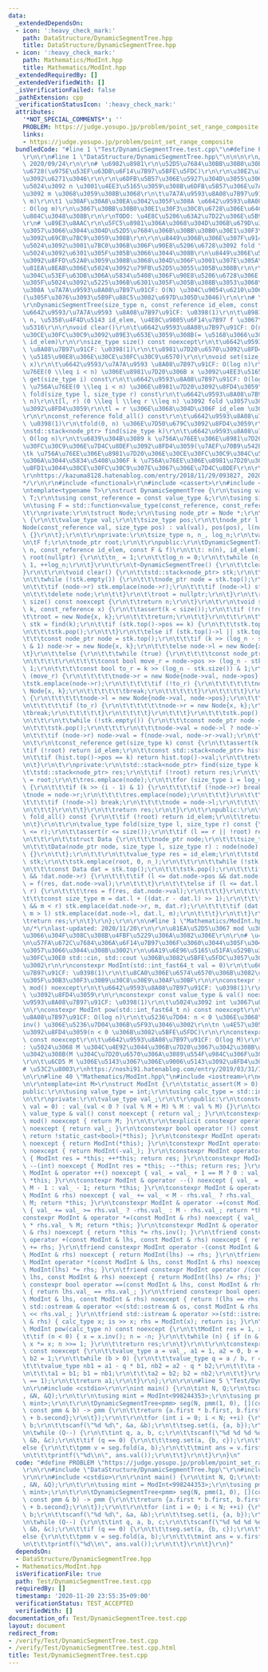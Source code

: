```yaml
---
data:
  _extendedDependsOn:
  - icon: ':heavy_check_mark:'
    path: DataStructure/DynamicSegmentTree.hpp
    title: DataStructure/DynamicSegmentTree.hpp
  - icon: ':heavy_check_mark:'
    path: Mathematics/ModInt.hpp
    title: Mathematics/ModInt.hpp
  _extendedRequiredBy: []
  _extendedVerifiedWith: []
  _isVerificationFailed: false
  _pathExtension: cpp
  _verificationStatusIcon: ':heavy_check_mark:'
  attributes:
    '*NOT_SPECIAL_COMMENTS*': ''
    PROBLEM: https://judge.yosupo.jp/problem/point_set_range_composite
    links:
    - https://judge.yosupo.jp/problem/point_set_range_composite
  bundledCode: "#line 1 \"Test/DynamicSegmentTree.test.cpp\"\n#define PROBLEM \"https://judge.yosupo.jp/problem/point_set_range_composite\"\
    \r\n\r\n#line 1 \"DataStructure/DynamicSegmentTree.hpp\"\n\n\n\r\n/*\r\nlast-updated:\
    \ 2020/09/24\r\n\r\n# \u6982\u8981\r\n\u52D5\u7684\u30BB\u30B0\u30E1\u30F3\u30C8\
    \u6728(\u975E\u53EF\u63DB\u6F14\u7B97\u5BFE\u5FDC)\r\n\r\n\u30E2\u30CE\u30A4\u30C9\
    \u3092\u6271\u3046\r\n\r\n\u6DFB\u5B57\u306E\u5927\u304D\u3055\u306E\u6700\u5927\
    \u5024\u3092 n \u3001\u4EE3\u5165\u3059\u308B\u6DFB\u5B57\u306E\u7A2E\u985E\u6570\
    \u3092 m \u3068\u3059\u308B\u3068\r\n\t\u7A7A\u9593\u8A08\u7B97\u91CF: O(n log\
    \ m)\r\n\t1 \u30AF\u30A8\u30EA\u3042\u305F\u308A \u6642\u9593\u8A08\u7B97\u91CF\
    : O(log m)\r\n\u3067\u30BB\u30B0\u30E1\u30F3\u30C8\u6728\u306E\u64CD\u4F5C\u304C\
    \u884C\u3048\u308B\r\n\r\nTODO: \u4E8C\u5206\u63A2\u7D22\u306E\u5B9F\u88C5\r\n\
    \r\n# \u89E3\u8AAC\r\n\u5FC5\u8981\u306A\u3068\u304D\u306B\u679D\u3092\u4F38\u3070\
    \u3057\u3066\u3044\u304D\u52D5\u7684\u306B\u30BB\u30B0\u30E1\u30F3\u30C8\u6728\
    \u3092\u69CB\u7BC9\u3059\u308B\r\n\r\n\u8449\u306B\u306E\u307F\u914D\u5217\u306E\
    \u5024\u3092\u3001\u7BC0\u306B\u306F\u90E8\u5206\u6728\u3092 fold \u3057\u305F\
    \u5024\u3092\u6301\u305F\u305B\u3066\u3044\u308B\r\n\u8449\u306E\u5B50\u306B\u5024\
    \u3092\u8FFD\u52A0\u3059\u308B\u3068\u304D\u306F\u3001\u307E\u305A\u5B50\u306B\
    \u81EA\u8EAB\u306E\u5024\u3092\u79FB\u52D5\u3055\u305B\u308B\r\n\r\n\u6F14\u7B97\
    \u304C\u53EF\u63DB\u306A\u5834\u5408\u306F\u90E8\u5206\u6728\u306E fold \u3057\
    \u305F\u5024\u3092\u5225\u306B\u6301\u305F\u305B\u308B\u3053\u3068\u306B\u3088\
    \u308A \u7A7A\u9593\u8A08\u7B97\u91CF: O(N) \u304C\u9054\u6210\u3067\u304D\u308B\
    (\u305F\u3076\u3093\u5B9F\u88C5\u3082\u697D\u305D\u3046)\r\n\r\n# \u4ED5\u69D8\
    \r\nDynamicSegmentTree(size_type n, const_reference id_elem, const F & f)\r\n\t\
    \u6642\u9593/\u7A7A\u9593 \u8A08\u7B97\u91CF: \u0398(1)\r\n\t\u8981\u7D20\u6570\
    \ n, \u5358\u4F4D\u5143 id_elem, \u4E8C\u9805\u6F14\u7B97 f \u3067\u521D\u671F\
    \u5316\r\n\r\nvoid clear()\r\n\t\u6642\u9593\u8A08\u7B97\u91CF: O(n)\r\n\t\u5168\
    \u30CE\u30FC\u30C9\u3092\u89E3\u653E\u3059\u308B(= \u5168\u3066\u306E\u5024\u3092\
    \ id_elem)\r\n\r\nsize_type size() const noexcept\r\n\t\u6642\u9593/\u7A7A\u9593\
    \ \u8A08\u7B97\u91CF: \u0398(1)\r\n\t\u8981\u7D20\u6570\u3092\u8FD4\u3059(\\neq\
    \ \u5185\u90E8\u306E\u30CE\u30FC\u30C9\u6570)\r\n\r\nvoid set(size_type i, const_reference\
    \ x)\r\n\t\u6642\u9593/\u7A7A\u9593 \u8A08\u7B97\u91CF: O(log n)\r\n\ti \u756A\
    \u76EE(0 \\leq i < n) \u306E\u8981\u7D20\u306B x \u3092\u4EE3\u5165\r\n\r\nconst_reference\
    \ get(size_type i) const\r\n\t\u6642\u9593\u8A08\u7B97\u91CF: O(log n)\r\n\ti\
    \ \u756A\u76EE(0 \\leq i < n) \u306E\u8981\u7D20\u3092\u8FD4\u3059\r\n\r\nvalue_type\
    \ fold(size_type l, size_type r) const\r\n\t\u6642\u9593\u8A08\u7B97\u91CF: O(log\
    \ n)\r\n\t[l, r) (0 \\leq l \\leq r \\leq n) \u3092 fold \u3057\u305F\u7D50\u679C\
    \u3092\u8FD4\u3059\r\n\tl = r \u306E\u3068\u304D\u306F id_elem \u3092\u8FD4\u3059\
    \r\n\r\nconst_reference fold_all() const\r\n\t\u6642\u9593\u8A08\u7B97\u91CF:\
    \ \u0398(1)\r\n\tfold(0, n) \u306E\u7D50\u679C\u3092\u8FD4\u3059\r\n\r\nprivate:\r\
    \nstd::stack<node_ptr> find(size_type k)\r\n\t\u6642\u9593\u8A08\u7B97\u91CF:\
    \ O(log n)\r\n\t\u6839\u304B\u3089 k \u756A\u76EE\u306E\u8981\u7D20\u306E\u30CE\
    \u30FC\u30C9\u306E\u7D4C\u8DEF\u3092\u8FD4\u3059(\u7AEF\u70B9\u542B\u3080)\r\n\
    \tk \u756A\u76EE\u306E\u8981\u7D20\u306E\u30CE\u30FC\u30C9\u304C\u5B58\u5728\u3057\
    \u306A\u3044\u5834\u5408\u306F k \u756A\u76EE\u306E\u8981\u7D20\u306B\u6700\u3082\
    \u8FD1\u3044\u30CE\u30FC\u30C9\u307E\u3067\u306E\u7D4C\u8DEF\r\n\r\n# \u53C2\u8003\
    \r\nhttps://kazuma8128.hatenablog.com/entry/2018/11/29/093827, 2020/09/24\r\n\
    */\r\n\r\n#include <functional>\r\n#include <cassert>\r\n#include <stack>\r\n\r\
    \ntemplate<typename T>\r\nstruct DynamicSegmentTree {\r\n\tusing value_type =\
    \ T;\r\n\tusing const_reference = const value_type &;\r\n\tusing size_type = std::size_t;\r\
    \n\tusing F = std::function<value_type(const_reference, const_reference)>;\r\n\
    \t\r\nprivate:\r\n\tstruct Node;\r\n\tusing node_ptr = Node *;\r\n\tstruct Node\
    \ {\r\n\t\tvalue_type val;\r\n\t\tsize_type pos;\r\n\t\tnode_ptr l, r;\r\n\t\t\
    Node(const_reference val, size_type pos) : val(val), pos(pos), l(nullptr), r(nullptr)\
    \ {}\r\n\t};\r\n\t\r\nprivate:\r\n\tsize_type n, n_, log_n;\r\n\tvalue_type id_elem;\r\
    \n\tF f;\r\n\tnode_ptr root;\r\n\t\r\npublic:\r\n\tDynamicSegmentTree(size_type\
    \ n, const_reference id_elem, const F & f)\r\n\t\t: n(n), id_elem(id_elem), f(f),\
    \ root(nullptr) {\r\n\t\tn_ = 1;\r\n\t\tlog_n = 0;\r\n\t\twhile (n_ < n) n_ <<=\
    \ 1, ++log_n;\r\n\t}\r\n\t\r\n\t~DynamicSegmentTree() {\r\n\t\tclear();\r\n\t\
    }\r\n\t\r\n\tvoid clear() {\r\n\t\tstd::stack<node_ptr> stk;\r\n\t\tstk.emplace(root);\r\
    \n\t\twhile (!stk.empty()) {\r\n\t\t\tnode_ptr node = stk.top();\r\n\t\t\tstk.pop();\r\
    \n\t\t\tif (node->r) stk.emplace(node->r);\r\n\t\t\tif (node->l) stk.emplace(node->l);\r\
    \n\t\t\tdelete node;\r\n\t\t}\r\n\t\troot = nullptr;\r\n\t}\r\n\t\r\n\tsize_type\
    \ size() const noexcept {\r\n\t\treturn n;\r\n\t}\r\n\t\r\n\tvoid set(size_type\
    \ k, const_reference x) {\r\n\t\tassert(k < size());\r\n\t\tif (!root) {\r\n\t\
    \t\troot = new Node{x, k};\r\n\t\t\treturn;\r\n\t\t}\r\n\t\t\r\n\t\tstd::stack<node_ptr>\
    \ stk = find(k);\r\n\t\tif (stk.top()->pos == k) {\r\n\t\t\tstk.top()->val = x;\r\
    \n\t\t\tstk.pop();\r\n\t\t}\r\n\t\telse if (stk.top()->l || stk.top()->r) {\r\n\
    \t\t\tconst node_ptr node = stk.top();\r\n\t\t\tif (k >> (log_n - stk.size())\
    \ & 1) node->r = new Node{x, k};\r\n\t\t\telse node->l = new Node{x, k};\r\n\t\
    \t}\r\n\t\telse {\r\n\t\t\twhile (true) {\r\n\t\t\t\tconst node_ptr node = stk.top();\r\
    \n\t\t\t\t\r\n\t\t\t\tconst bool move_r = node->pos >> (log_n - stk.size()) &\
    \ 1;\r\n\t\t\t\tconst bool to_r = k >> (log_n - stk.size()) & 1;\r\n\t\t\t\tif\
    \ (move_r) {\r\n\t\t\t\t\tnode->r = new Node{node->val, node->pos};\r\n\t\t\t\t\
    \tstk.emplace(node->r);\r\n\t\t\t\t\tif (!to_r) {\r\n\t\t\t\t\t\tnode->l = new\
    \ Node{x, k};\r\n\t\t\t\t\t\tbreak;\r\n\t\t\t\t\t}\r\n\t\t\t\t}\r\n\t\t\t\telse\
    \ {\r\n\t\t\t\t\tnode->l = new Node{node->val, node->pos};\r\n\t\t\t\t\tstk.emplace(node->l);\r\
    \n\t\t\t\t\tif (to_r) {\r\n\t\t\t\t\t\tnode->r = new Node{x, k};\r\n\t\t\t\t\t\
    \tbreak;\r\n\t\t\t\t\t}\r\n\t\t\t\t}\r\n\t\t\t}\r\n\t\t\tstk.pop();\r\n\t\t}\r\
    \n\t\t\r\n\t\twhile (!stk.empty()) {\r\n\t\t\tconst node_ptr node = stk.top();\r\
    \n\t\t\tstk.pop();\r\n\t\t\t\r\n\t\t\tnode->val = node->l ? node->l->val : id_elem;\r\
    \n\t\t\tif (node->r) node->val = f(node->val, node->r->val);\r\n\t\t}\r\n\t}\r\
    \n\t\r\n\tconst_reference get(size_type k) const {\r\n\t\tassert(k < n);\r\n\t\
    \tif (!root) return id_elem;\r\n\t\tconst std::stack<node_ptr> hist = find(k);\r\
    \n\t\tif (hist.top()->pos == k) return hist.top()->val;\r\n\t\treturn id_elem;\r\
    \n\t}\r\n\t\r\nprivate:\r\n\tstd::stack<node_ptr> find(size_type k) const {\r\n\
    \t\tstd::stack<node_ptr> res;\r\n\t\tif (!root) return res;\r\n\t\tnode_ptr node\
    \ = root;\r\n\t\tres.emplace(node);\r\n\t\tfor (size_type i = log_n; i > 0; --i)\
    \ {\r\n\t\t\tif (k >> (i - 1) & 1) {\r\n\t\t\t\tif (!node->r) break;\r\n\t\t\t\
    \tnode = node->r;\r\n\t\t\t\tres.emplace(node);\r\n\t\t\t}\r\n\t\t\telse {\r\n\
    \t\t\t\tif (!node->l) break;\r\n\t\t\t\tnode = node->l;\r\n\t\t\t\tres.emplace(node);\r\
    \n\t\t\t}\r\n\t\t}\r\n\t\treturn res;\r\n\t}\r\n\t\r\npublic:\r\n\tconst_reference\
    \ fold_all() const {\r\n\t\tif (!root) return id_elem;\r\n\t\treturn root->val;\r\
    \n\t}\r\n\t\r\n\tvalue_type fold(size_type l, size_type r) const {\r\n\t\tassert(l\
    \ <= r);\r\n\t\tassert(r <= size());\r\n\t\tif (l == r || !root) return id_elem;\r\
    \n\t\t\r\n\t\tstruct Data {\r\n\t\t\tnode_ptr node;\r\n\t\t\tsize_type l, r;\r\
    \n\t\t\tData(node_ptr node, size_type l, size_type r) : node(node), l(l), r(r)\
    \ {}\r\n\t\t};\r\n\t\t\r\n\t\tvalue_type res = id_elem;\r\n\t\tstd::stack<Data>\
    \ stk;\r\n\t\tstk.emplace(root, 0, n_);\r\n\t\t\r\n\t\twhile (!stk.empty()) {\r\
    \n\t\t\tconst Data dat = stk.top();\r\n\t\t\tstk.pop();\r\n\t\t\tif (!dat.node->l\
    \ && !dat.node->r) {\r\n\t\t\t\tif (l <= dat.node->pos && dat.node->pos < r) res\
    \ = f(res, dat.node->val);\r\n\t\t\t}\r\n\t\t\telse if (l <= dat.l && dat.r <=\
    \ r) {\r\n\t\t\t\tres = f(res, dat.node->val);\r\n\t\t\t}\r\n\t\t\telse {\r\n\t\
    \t\t\tconst size_type m = dat.l + ((dat.r - dat.l) >> 1);\r\n\t\t\t\tif (dat.node->r\
    \ && m < r) stk.emplace(dat.node->r, m, dat.r);\r\n\t\t\t\tif (dat.node->l &&\
    \ m > l) stk.emplace(dat.node->l, dat.l, m);\r\n\t\t\t}\r\n\t\t}\r\n\t\t\r\n\t\
    \treturn res;\r\n\t}\r\n};\r\n\r\n\n#line 1 \"Mathematics/ModInt.hpp\"\n\n\n\r\
    \n/*\r\nlast-updated: 2020/11/20\r\n\r\n\u81EA\u52D5\u3067 mod \u3092\u53D6\u3063\
    \u3066\u304F\u308C\u308B\u4FBF\u5229\u306A\u3082\u306E\r\n\r\n# \u4ED5\u69D8\r\
    \n\u57FA\u672C\u7684\u306A\u6F14\u7B97\u306F\u3060\u3044\u305F\u3044\u5BFE\u5FDC\
    \u3057\u3066\u3044\u308B\u3002\r\n\u6A19\u6E96\u5165\u51FA\u529B\u30B9\u30C8\u30EA\
    \u30FC\u30E0 std::cin, std::cout \u306B\u3082\u5BFE\u5FDC\u3057\u3066\u3044\u308B\
    \u3002\r\n\r\nconstexpr ModInt(std::int_fast64_t val = 0)\r\n\t\u6642\u9593\u8A08\
    \u7B97\u91CF: \u0398(1)\r\n\t\u8CA0\u306E\u6574\u6570\u306B\u3082\u5BFE\u5FDC\u3057\
    \u305F\u30B3\u30F3\u30B9\u30C8\u30E9\u30AF\u30BF\r\n\r\nconstexpr static decltype(M)\
    \ mod() noexcept\r\n\t\u6642\u9593\u8A08\u7B97\u91CF: \u0398(1)\r\n\t\u6CD5 M\
    \ \u3092\u8FD4\u3059\r\n\r\nconstexpr const value_type & val() noexcept\r\n\t\u6642\
    \u9593\u8A08\u7B97\u91CF: \u0398(1)\r\n\t\u5024\u3092 int \u3067\u8FD4\u3059\r\
    \n\r\nconstexpr ModInt pow(std::int_fast64_t n) const noexcept\r\n\t\u6642\u9593\
    \u8A08\u7B97\u91CF: O(log n)\r\n\t\u5236\u7D04: n < 0 \u306E\u3068\u304D\u3001\
    inv() \u306E\u5236\u7D04\u306B\u5F93\u3046\u3002\r\n\tn \u4E57\u3057\u305F\u5024\
    \u3092\u8FD4\u3059(n < 0 \u306B\u3082\u5BFE\u5FDC)\r\n\r\nconstexpr ModInt inv()\
    \ const noexcept\r\n\t\u6642\u9593\u8A08\u7B97\u91CF: O(log M)\r\n\t\u5236\u7D04\
    : \u5024\u3068 M \u304C\u4E92\u3044\u306B\u7D20\u3067\u3042\u308B\u5FC5\u8981\u304C\
    \u3042\u308B(M \u304C\u7D20\u6570\u306A\u3089\u554F\u984C\u306F\u306A\u3044)\u3002\
    \r\n\t\u6CD5 M \u306E\u5143\u3067\u306E\u9006\u5143\u3092\u8FD4\u3059\r\n\r\n\
    # \u53C2\u8003\r\nhttps://noshi91.hatenablog.com/entry/2019/03/31/174006\r\n*/\r\
    \n\r\n#line 40 \"Mathematics/ModInt.hpp\"\n#include <iostream>\r\n#include <cstdint>\r\
    \n\r\ntemplate<int M>\r\nstruct ModInt {\r\n\tstatic_assert(M > 0);\r\n\t\r\n\
    public:\r\n\tusing value_type = int;\r\n\tusing calc_type = std::int_fast64_t;\r\
    \n\t\r\nprivate:\r\n\tvalue_type val_;\r\n\t\r\npublic:\r\n\tconstexpr ModInt(calc_type\
    \ val = 0) : val_(val < 0 ? (val % M + M) % M : val % M) {}\r\n\tconstexpr const\
    \ value_type & val() const noexcept { return val_; }\r\n\tconstexpr static decltype(M)\
    \ mod() noexcept { return M; }\r\n\t\r\n\texplicit constexpr operator bool() const\
    \ noexcept { return val_; }\r\n\tconstexpr bool operator !() const noexcept {\
    \ return !static_cast<bool>(*this); }\r\n\tconstexpr ModInt operator +() const\
    \ noexcept { return ModInt(*this); }\r\n\tconstexpr ModInt operator -() const\
    \ noexcept { return ModInt(-val_); }\r\n\tconstexpr ModInt operator ++(int) noexcept\
    \ { ModInt res = *this; ++*this; return res; }\r\n\tconstexpr ModInt operator\
    \ --(int) noexcept { ModInt res = *this; --*this; return res; }\r\n\tconstexpr\
    \ ModInt & operator ++() noexcept { val_ = val_ + 1 == M ? 0 : val_ + 1; return\
    \ *this; }\r\n\tconstexpr ModInt & operator --() noexcept { val_ = val_ == 0 ?\
    \ M - 1 : val_ - 1; return *this; }\r\n\tconstexpr ModInt & operator +=(const\
    \ ModInt & rhs) noexcept { val_ += val_ < M - rhs.val_ ? rhs.val_ : rhs.val_ -\
    \ M; return *this; }\r\n\tconstexpr ModInt & operator -=(const ModInt & rhs) noexcept\
    \ { val_ += val_ >= rhs.val_ ? -rhs.val_ : M - rhs.val_; return *this; }\r\n\t\
    constexpr ModInt & operator *=(const ModInt & rhs) noexcept { val_ = static_cast<calc_type>(val_)\
    \ * rhs.val_ % M; return *this; }\r\n\tconstexpr ModInt & operator /=(const ModInt\
    \ & rhs) noexcept { return *this *= rhs.inv(); }\r\n\tfriend constexpr ModInt\
    \ operator +(const ModInt & lhs, const ModInt & rhs) noexcept { return ModInt(lhs)\
    \ += rhs; }\r\n\tfriend constexpr ModInt operator -(const ModInt & lhs, const\
    \ ModInt & rhs) noexcept { return ModInt(lhs) -= rhs; }\r\n\tfriend constexpr\
    \ ModInt operator *(const ModInt & lhs, const ModInt & rhs) noexcept { return\
    \ ModInt(lhs) *= rhs; }\r\n\tfriend constexpr ModInt operator /(const ModInt &\
    \ lhs, const ModInt & rhs) noexcept { return ModInt(lhs) /= rhs; }\r\n\tfriend\
    \ constexpr bool operator ==(const ModInt & lhs, const ModInt & rhs) noexcept\
    \ { return lhs.val_ == rhs.val_; }\r\n\tfriend constexpr bool operator !=(const\
    \ ModInt & lhs, const ModInt & rhs) noexcept { return !(lhs == rhs); }\r\n\tfriend\
    \ std::ostream & operator <<(std::ostream & os, const ModInt & rhs) { return os\
    \ << rhs.val_; }\r\n\tfriend std::istream & operator >>(std::istream & is, ModInt\
    \ & rhs) { calc_type x; is >> x; rhs = ModInt(x); return is; }\r\n\t\r\n\tconstexpr\
    \ ModInt pow(calc_type n) const noexcept {\r\n\t\tModInt res = 1, x = val_;\r\n\
    \t\tif (n < 0) { x = x.inv(); n = -n; }\r\n\t\twhile (n) { if (n & 1) res *= x;\
    \ x *= x; n >>= 1; }\r\n\t\treturn res;\r\n\t}\r\n\t\r\n\tconstexpr ModInt inv()\
    \ const noexcept {\r\n\t\tvalue_type a = val_, a1 = 1, a2 = 0, b = M, b1 = 0,\
    \ b2 = 1;\r\n\t\twhile (b > 0) {\r\n\t\t\tvalue_type q = a / b, r = a % b;\r\n\
    \t\t\tvalue_type nb1 = a1 - q * b1, nb2 = a2 - q * b2;\r\n\t\t\ta = b; b = r;\r\
    \n\t\t\ta1 = b1; b1 = nb1;\r\n\t\t\ta2 = b2; b2 = nb2;\r\n\t\t}\r\n\t\tassert(a\
    \ == 1);\r\n\t\treturn a1;\r\n\t}\r\n};\r\n\r\n\n#line 5 \"Test/DynamicSegmentTree.test.cpp\"\
    \n\r\n#include <cstdio>\r\n\r\nint main() {\r\n\tint N, Q;\r\n\tscanf(\"%d %d\"\
    , &N, &Q);\r\n\t\r\n\tusing mint = ModInt<998244353>;\r\n\tusing pmm = std::pair<mint,\
    \ mint>;\r\n\t\r\n\tDynamicSegmentTree<pmm> seg(N, pmm(1, 0), [](const pmm & a,\
    \ const pmm & b) -> pmm {\r\n\t\treturn {a.first * b.first, b.first * a.second\
    \ + b.second};\r\n\t});\r\n\t\r\n\tfor (int i = 0; i < N; ++i) {\r\n\t\tint a,\
    \ b;\r\n\t\tscanf(\"%d %d\", &a, &b);\r\n\t\tseg.set(i, {a, b});\r\n\t}\r\n\t\r\
    \n\twhile (Q--) {\r\n\t\tint q, a, b, c;\r\n\t\tscanf(\"%d %d %d %d\", &q, &a,\
    \ &b, &c);\r\n\t\tif (q == 0) {\r\n\t\t\tseg.set(a, {b, c});\r\n\t\t}\r\n\t\t\
    else {\r\n\t\t\tpmm v = seg.fold(a, b);\r\n\t\t\tmint ans = v.first * c + v.second;\r\
    \n\t\t\tprintf(\"%d\\n\", ans.val());\r\n\t\t}\r\n\t}\r\n}\n"
  code: "#define PROBLEM \"https://judge.yosupo.jp/problem/point_set_range_composite\"\
    \r\n\r\n#include \"DataStructure/DynamicSegmentTree.hpp\"\r\n#include \"Mathematics/ModInt.hpp\"\
    \r\n\r\n#include <cstdio>\r\n\r\nint main() {\r\n\tint N, Q;\r\n\tscanf(\"%d %d\"\
    , &N, &Q);\r\n\t\r\n\tusing mint = ModInt<998244353>;\r\n\tusing pmm = std::pair<mint,\
    \ mint>;\r\n\t\r\n\tDynamicSegmentTree<pmm> seg(N, pmm(1, 0), [](const pmm & a,\
    \ const pmm & b) -> pmm {\r\n\t\treturn {a.first * b.first, b.first * a.second\
    \ + b.second};\r\n\t});\r\n\t\r\n\tfor (int i = 0; i < N; ++i) {\r\n\t\tint a,\
    \ b;\r\n\t\tscanf(\"%d %d\", &a, &b);\r\n\t\tseg.set(i, {a, b});\r\n\t}\r\n\t\r\
    \n\twhile (Q--) {\r\n\t\tint q, a, b, c;\r\n\t\tscanf(\"%d %d %d %d\", &q, &a,\
    \ &b, &c);\r\n\t\tif (q == 0) {\r\n\t\t\tseg.set(a, {b, c});\r\n\t\t}\r\n\t\t\
    else {\r\n\t\t\tpmm v = seg.fold(a, b);\r\n\t\t\tmint ans = v.first * c + v.second;\r\
    \n\t\t\tprintf(\"%d\\n\", ans.val());\r\n\t\t}\r\n\t}\r\n}"
  dependsOn:
  - DataStructure/DynamicSegmentTree.hpp
  - Mathematics/ModInt.hpp
  isVerificationFile: true
  path: Test/DynamicSegmentTree.test.cpp
  requiredBy: []
  timestamp: '2020-11-20 23:55:35+09:00'
  verificationStatus: TEST_ACCEPTED
  verifiedWith: []
documentation_of: Test/DynamicSegmentTree.test.cpp
layout: document
redirect_from:
- /verify/Test/DynamicSegmentTree.test.cpp
- /verify/Test/DynamicSegmentTree.test.cpp.html
title: Test/DynamicSegmentTree.test.cpp
---
```

